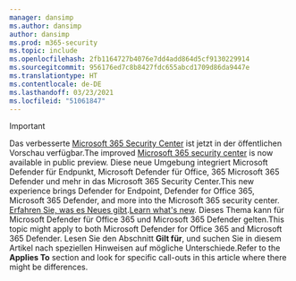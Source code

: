 ```yaml
---
manager: dansimp
ms.author: dansimp
author: dansimp
ms.prod: m365-security
ms.topic: include
ms.openlocfilehash: 2fb1164727b4076e7dd4add864d5cf9130229914
ms.sourcegitcommit: 956176ed7c8b8427fdc655abcd1709d86da9447e
ms.translationtype: HT
ms.contentlocale: de-DE
ms.lasthandoff: 03/23/2021
ms.locfileid: "51061847"
---
```

> [!IMPORTANT]
> <span data-ttu-id="3fff9-101">Das verbesserte [Microsoft 365 Security Center](https://security.microsoft.com) ist jetzt in der öffentlichen Vorschau verfügbar.</span><span class="sxs-lookup"><span data-stu-id="3fff9-101">The improved [Microsoft 365 security center](https://security.microsoft.com) is now available in public preview.</span></span> <span data-ttu-id="3fff9-102">Diese neue Umgebung integriert Microsoft Defender für Endpunkt, Microsoft Defender für Office, 365 Microsoft 365 Defender und mehr in das Microsoft 365 Security Center.</span><span class="sxs-lookup"><span data-stu-id="3fff9-102">This new experience brings Defender for Endpoint, Defender for Office 365, Microsoft 365 Defender, and more into the Microsoft 365 security center.</span></span> <span data-ttu-id="3fff9-103">[Erfahren Sie, was es Neues gibt](../defender/overview-security-center.md).</span><span class="sxs-lookup"><span data-stu-id="3fff9-103">[Learn what's new](../defender/overview-security-center.md).</span></span> <span data-ttu-id="3fff9-104">Dieses Thema kann für Microsoft Defender für Office 365 und Microsoft 365 Defender gelten.</span><span class="sxs-lookup"><span data-stu-id="3fff9-104">This topic might apply to both Microsoft Defender for Office 365 and Microsoft 365 Defender.</span></span> <span data-ttu-id="3fff9-105">Lesen Sie den Abschnitt **Gilt für**, und suchen Sie in diesem Artikel nach speziellen Hinweisen auf mögliche Unterschiede.</span><span class="sxs-lookup"><span data-stu-id="3fff9-105">Refer to the **Applies To** section and look for specific call-outs in this article where there might be differences.</span></span>
